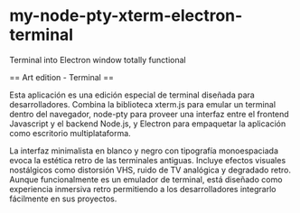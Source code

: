 # my-node-pty-xterm-electron-terminal
Terminal into Electron window totally functional

== Art edition - Terminal ==

Esta aplicación es una edición especial de terminal diseñada para desarrolladores. Combina la biblioteca xterm.js para emular un terminal dentro del navegador, node-pty para proveer una interfaz entre el frontend Javascript y el backend Node.js, y Electron para empaquetar la aplicación como escritorio multiplataforma.

La interfaz minimalista en blanco y negro con tipografía monoespaciada evoca la estética retro de las terminales antiguas. Incluye efectos visuales nostálgicos como distorsión VHS, ruido de TV analógica y degradado retro. Aunque funcionalmente es un emulador de terminal, está diseñado como experiencia inmersiva retro permitiendo a los desarrolladores integrarlo fácilmente en sus proyectos.